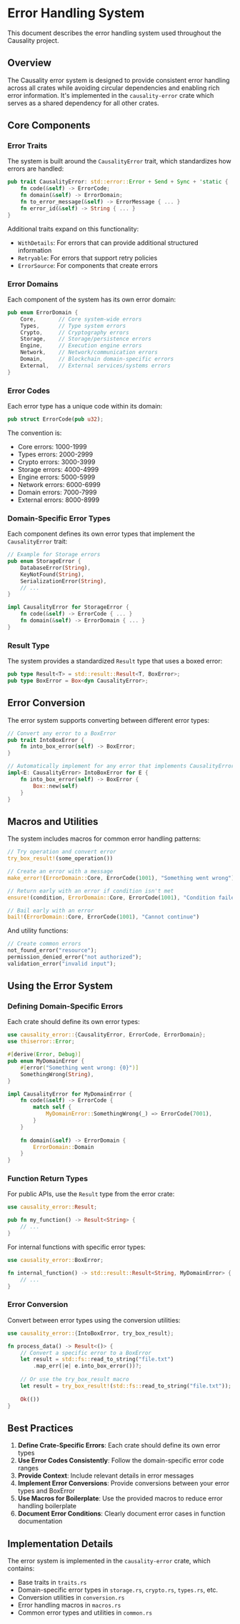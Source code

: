 # Error Handling System

This document describes the error handling system used throughout the Causality project.

## Overview

The Causality error system is designed to provide consistent error handling across all crates while avoiding circular dependencies and enabling rich error information. It's implemented in the `causality-error` crate which serves as a shared dependency for all other crates.

## Core Components

### Error Traits

The system is built around the `CausalityError` trait, which standardizes how errors are handled:

```rust
pub trait CausalityError: std::error::Error + Send + Sync + 'static {
    fn code(&self) -> ErrorCode;
    fn domain(&self) -> ErrorDomain;
    fn to_error_message(&self) -> ErrorMessage { ... }
    fn error_id(&self) -> String { ... }
}
```

Additional traits expand on this functionality:

- `WithDetails`: For errors that can provide additional structured information
- `Retryable`: For errors that support retry policies
- `ErrorSource`: For components that create errors

### Error Domains

Each component of the system has its own error domain:

```rust
pub enum ErrorDomain {
    Core,       // Core system-wide errors
    Types,      // Type system errors
    Crypto,     // Cryptography errors
    Storage,    // Storage/persistence errors
    Engine,     // Execution engine errors
    Network,    // Network/communication errors
    Domain,     // Blockchain domain-specific errors
    External,   // External services/systems errors
}
```

### Error Codes

Each error type has a unique code within its domain:

```rust
pub struct ErrorCode(pub u32);
```

The convention is:
- Core errors: 1000-1999
- Types errors: 2000-2999
- Crypto errors: 3000-3999
- Storage errors: 4000-4999
- Engine errors: 5000-5999
- Network errors: 6000-6999
- Domain errors: 7000-7999
- External errors: 8000-8999

### Domain-Specific Error Types

Each component defines its own error types that implement the `CausalityError` trait:

```rust
// Example for Storage errors
pub enum StorageError {
    DatabaseError(String),
    KeyNotFound(String),
    SerializationError(String),
    // ...
}

impl CausalityError for StorageError {
    fn code(&self) -> ErrorCode { ... }
    fn domain(&self) -> ErrorDomain { ... }
}
```

### Result Type

The system provides a standardized `Result` type that uses a boxed error:

```rust
pub type Result<T> = std::result::Result<T, BoxError>;
pub type BoxError = Box<dyn CausalityError>;
```

## Error Conversion

The error system supports converting between different error types:

```rust
// Convert any error to a BoxError
pub trait IntoBoxError {
    fn into_box_error(self) -> BoxError;
}

// Automatically implement for any error that implements CausalityError
impl<E: CausalityError> IntoBoxError for E {
    fn into_box_error(self) -> BoxError {
        Box::new(self)
    }
}
```

## Macros and Utilities

The system includes macros for common error handling patterns:

```rust
// Try operation and convert error
try_box_result!(some_operation())

// Create an error with a message
make_error!(ErrorDomain::Core, ErrorCode(1001), "Something went wrong")

// Return early with an error if condition isn't met
ensure!(condition, ErrorDomain::Core, ErrorCode(1001), "Condition failed")

// Bail early with an error
bail!(ErrorDomain::Core, ErrorCode(1001), "Cannot continue")
```

And utility functions:

```rust
// Create common errors
not_found_error("resource");
permission_denied_error("not authorized");
validation_error("invalid input");
```

## Using the Error System

### Defining Domain-Specific Errors

Each crate should define its own error types:

```rust
use causality_error::{CausalityError, ErrorCode, ErrorDomain};
use thiserror::Error;

#[derive(Error, Debug)]
pub enum MyDomainError {
    #[error("Something went wrong: {0}")]
    SomethingWrong(String),
}

impl CausalityError for MyDomainError {
    fn code(&self) -> ErrorCode {
        match self {
            MyDomainError::SomethingWrong(_) => ErrorCode(7001),
        }
    }
    
    fn domain(&self) -> ErrorDomain {
        ErrorDomain::Domain
    }
}
```

### Function Return Types

For public APIs, use the `Result` type from the error crate:

```rust
use causality_error::Result;

pub fn my_function() -> Result<String> {
    // ...
}
```

For internal functions with specific error types:

```rust
use causality_error::BoxError;

fn internal_function() -> std::result::Result<String, MyDomainError> {
    // ...
}
```

### Error Conversion

Convert between error types using the conversion utilities:

```rust
use causality_error::{IntoBoxError, try_box_result};

fn process_data() -> Result<()> {
    // Convert a specific error to a BoxError
    let result = std::fs::read_to_string("file.txt")
        .map_err(|e| e.into_box_error())?;
    
    // Or use the try_box_result macro
    let result = try_box_result!(std::fs::read_to_string("file.txt"));
    
    Ok(())
}
```

## Best Practices

1. **Define Crate-Specific Errors**: Each crate should define its own error types
2. **Use Error Codes Consistently**: Follow the domain-specific error code ranges
3. **Provide Context**: Include relevant details in error messages
4. **Implement Error Conversions**: Provide conversions between your error types and BoxError
5. **Use Macros for Boilerplate**: Use the provided macros to reduce error handling boilerplate
6. **Document Error Conditions**: Clearly document error cases in function documentation

## Implementation Details

The error system is implemented in the `causality-error` crate, which contains:

- Base traits in `traits.rs`
- Domain-specific error types in `storage.rs`, `crypto.rs`, `types.rs`, etc.
- Conversion utilities in `conversion.rs`
- Error handling macros in `macros.rs`
- Common error types and utilities in `common.rs` 